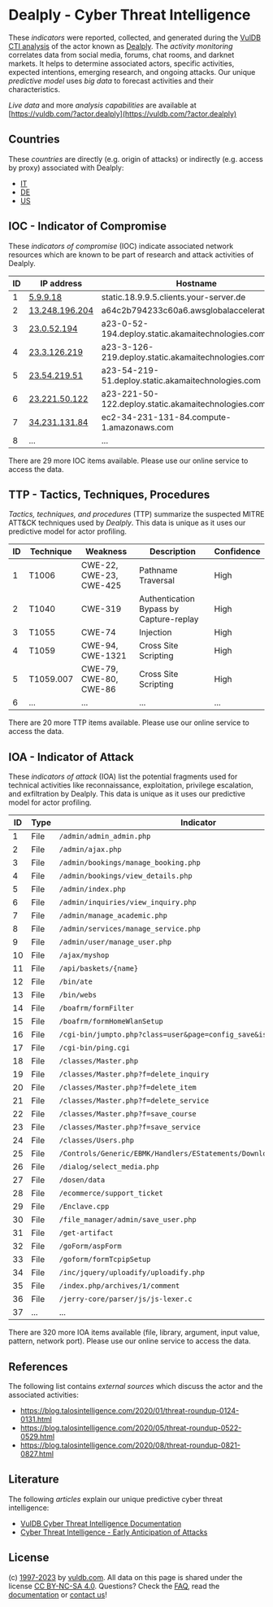 # Dealply - Cyber Threat Intelligence

These _indicators_ were reported, collected, and generated during the [VulDB CTI analysis](https://vuldb.com/?kb.cti) of the actor known as [Dealply](https://vuldb.com/?actor.dealply). The _activity monitoring_ correlates data from social media, forums, chat rooms, and darknet markets. It helps to determine associated actors, specific activities, expected intentions, emerging research, and ongoing attacks. Our unique _predictive model_ uses _big data_ to forecast activities and their characteristics.

_Live data_ and more _analysis capabilities_ are available at [https://vuldb.com/?actor.dealply](https://vuldb.com/?actor.dealply)

## Countries

These _countries_ are directly (e.g. origin of attacks) or indirectly (e.g. access by proxy) associated with Dealply:

* [IT](https://vuldb.com/?country.it)
* [DE](https://vuldb.com/?country.de)
* [US](https://vuldb.com/?country.us)

## IOC - Indicator of Compromise

These _indicators of compromise_ (IOC) indicate associated network resources which are known to be part of research and attack activities of Dealply.

ID | IP address | Hostname | Campaign | Confidence
-- | ---------- | -------- | -------- | ----------
1 | [5.9.9.18](https://vuldb.com/?ip.5.9.9.18) | static.18.9.9.5.clients.your-server.de | - | High
2 | [13.248.196.204](https://vuldb.com/?ip.13.248.196.204) | a64c2b794233c60a6.awsglobalaccelerator.com | - | High
3 | [23.0.52.194](https://vuldb.com/?ip.23.0.52.194) | a23-0-52-194.deploy.static.akamaitechnologies.com | - | High
4 | [23.3.126.219](https://vuldb.com/?ip.23.3.126.219) | a23-3-126-219.deploy.static.akamaitechnologies.com | - | High
5 | [23.54.219.51](https://vuldb.com/?ip.23.54.219.51) | a23-54-219-51.deploy.static.akamaitechnologies.com | - | High
6 | [23.221.50.122](https://vuldb.com/?ip.23.221.50.122) | a23-221-50-122.deploy.static.akamaitechnologies.com | - | High
7 | [34.231.131.84](https://vuldb.com/?ip.34.231.131.84) | ec2-34-231-131-84.compute-1.amazonaws.com | - | Medium
8 | ... | ... | ... | ...

There are 29 more IOC items available. Please use our online service to access the data.

## TTP - Tactics, Techniques, Procedures

_Tactics, techniques, and procedures_ (TTP) summarize the suspected MITRE ATT&CK techniques used by _Dealply_. This data is unique as it uses our predictive model for actor profiling.

ID | Technique | Weakness | Description | Confidence
-- | --------- | -------- | ----------- | ----------
1 | T1006 | CWE-22, CWE-23, CWE-425 | Pathname Traversal | High
2 | T1040 | CWE-319 | Authentication Bypass by Capture-replay | High
3 | T1055 | CWE-74 | Injection | High
4 | T1059 | CWE-94, CWE-1321 | Cross Site Scripting | High
5 | T1059.007 | CWE-79, CWE-80, CWE-86 | Cross Site Scripting | High
6 | ... | ... | ... | ...

There are 20 more TTP items available. Please use our online service to access the data.

## IOA - Indicator of Attack

These _indicators of attack_ (IOA) list the potential fragments used for technical activities like reconnaissance, exploitation, privilege escalation, and exfiltration by Dealply. This data is unique as it uses our predictive model for actor profiling.

ID | Type | Indicator | Confidence
-- | ---- | --------- | ----------
1 | File | `/admin/admin_admin.php` | High
2 | File | `/admin/ajax.php` | High
3 | File | `/admin/bookings/manage_booking.php` | High
4 | File | `/admin/bookings/view_details.php` | High
5 | File | `/admin/index.php` | High
6 | File | `/admin/inquiries/view_inquiry.php` | High
7 | File | `/admin/manage_academic.php` | High
8 | File | `/admin/services/manage_service.php` | High
9 | File | `/admin/user/manage_user.php` | High
10 | File | `/ajax/myshop` | Medium
11 | File | `/api/baskets/{name}` | High
12 | File | `/bin/ate` | Medium
13 | File | `/bin/webs` | Medium
14 | File | `/boafrm/formFilter` | High
15 | File | `/boafrm/formHomeWlanSetup` | High
16 | File | `/cgi-bin/jumpto.php?class=user&page=config_save&isphp=1` | High
17 | File | `/cgi-bin/ping.cgi` | High
18 | File | `/classes/Master.php` | High
19 | File | `/classes/Master.php?f=delete_inquiry` | High
20 | File | `/classes/Master.php?f=delete_item` | High
21 | File | `/classes/Master.php?f=delete_service` | High
22 | File | `/classes/Master.php?f=save_course` | High
23 | File | `/classes/Master.php?f=save_service` | High
24 | File | `/classes/Users.php` | High
25 | File | `/Controls/Generic/EBMK/Handlers/EStatements/DownloadEStatement.ashx` | High
26 | File | `/dialog/select_media.php` | High
27 | File | `/dosen/data` | Medium
28 | File | `/ecommerce/support_ticket` | High
29 | File | `/Enclave.cpp` | Medium
30 | File | `/file_manager/admin/save_user.php` | High
31 | File | `/get-artifact` | High
32 | File | `/goForm/aspForm` | High
33 | File | `/goform/formTcpipSetup` | High
34 | File | `/inc/jquery/uploadify/uploadify.php` | High
35 | File | `/index.php/archives/1/comment` | High
36 | File | `/jerry-core/parser/js/js-lexer.c` | High
37 | ... | ... | ...

There are 320 more IOA items available (file, library, argument, input value, pattern, network port). Please use our online service to access the data.

## References

The following list contains _external sources_ which discuss the actor and the associated activities:

* https://blog.talosintelligence.com/2020/01/threat-roundup-0124-0131.html
* https://blog.talosintelligence.com/2020/05/threat-roundup-0522-0529.html
* https://blog.talosintelligence.com/2020/08/threat-roundup-0821-0827.html

## Literature

The following _articles_ explain our unique predictive cyber threat intelligence:

* [VulDB Cyber Threat Intelligence Documentation](https://vuldb.com/?kb.cti)
* [Cyber Threat Intelligence - Early Anticipation of Attacks](https://www.scip.ch/en/?labs.20201022)

## License

(c) [1997-2023](https://vuldb.com/?kb.changelog) by [vuldb.com](https://vuldb.com/?kb.about). All data on this page is shared under the license [CC BY-NC-SA 4.0](https://creativecommons.org/licenses/by-nc-sa/4.0/). Questions? Check the [FAQ](https://vuldb.com/?kb.faq), read the [documentation](https://vuldb.com/?kb) or [contact us](https://vuldb.com/?contact)!

